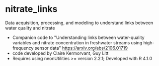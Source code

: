 # nitrate_links

Data acquisition, processing, and modeling to understand links between
water quality and nitrate 

* Companion code to "Understanding links between water-quality 
variables and nitrate concentration in freshwater streams using 
high-frequency sensor data" https://arxiv.org/abs/2106.01719
* code developed by Claire Kermorvant, Guy Litt
* Requires using neonUtilities >= version 2.2.1; Developed with R 4.1.0
